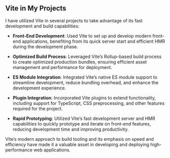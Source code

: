 ## Vite in My Projects

I have utilized Vite in several projects to take advantage of its fast development and build capabilities:

- **Front-End Development**: Used Vite to set up and develop modern front-end applications, benefiting from its quick server start and efficient HMR during the development phase.

- **Optimized Build Process**: Leveraged Vite’s Rollup-based build process to create optimized production bundles, ensuring efficient asset management and performance for deployment.

- **ES Module Integration**: Integrated Vite’s native ES module support to streamline development, reduce bundling overhead, and enhance the development experience.

- **Plugin Integration**: Incorporated Vite plugins to extend functionality, including support for TypeScript, CSS preprocessing, and other features required for the project.

- **Rapid Prototyping**: Utilized Vite’s fast development server and HMR capabilities to quickly prototype and iterate on front-end features, reducing development time and improving productivity.

Vite’s modern approach to build tooling and its emphasis on speed and efficiency have made it a valuable asset in developing and deploying high-performance web applications.